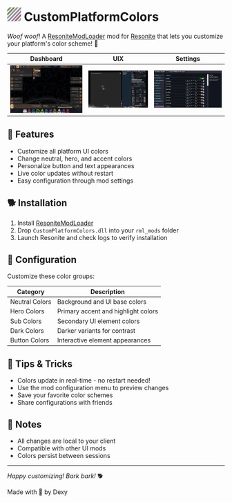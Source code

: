# <img src="CustomPlatformColors/Images/SmallPreview.png" alt="Preview of platform colors" width="32"/> CustomPlatformColors

*Woof woof!* A [ResoniteModLoader](https://github.com/resonite-modding-group/ResoniteModLoader) mod for [Resonite](https://resonite.com/) that lets you customize your platform's color scheme! 🎨

| Dashboard | UIX | Settings |
|:-------------:|:-------------:|:-------------:|
| <img src="CustomPlatformColors/Images/Home.png" alt="Default platform colors" width="300"/> | <img src="CustomPlatformColors/Images/UIX.png" alt="Customized platform colors" width="300"/> | <img src="CustomPlatformColors/Images/Settings.png" alt="Customized platform colors" width="300"/> |

## 🦴 Features

- Customize all platform UI colors
- Change neutral, hero, and accent colors
- Personalize button and text appearances
- Live color updates without restart
- Easy configuration through mod settings

## 🐕 Installation

1. Install [ResoniteModLoader](https://github.com/resonite-modding-group/ResoniteModLoader)
2. Drop `CustomPlatformColors.dll` into your `rml_mods` folder
3. Launch Resonite and check logs to verify installation

## 🎾 Configuration

Customize these color groups:

| Category | Description |
|----------|-------------|
| Neutral Colors | Background and UI base colors |
| Hero Colors | Primary accent and highlight colors |
| Sub Colors | Secondary UI element colors |
| Dark Colors | Darker variants for contrast |
| Button Colors | Interactive element appearances |

## 🐾 Tips & Tricks

- Colors update in real-time - no restart needed!
- Use the mod configuration menu to preview changes
- Save your favorite color schemes
- Share configurations with friends

## 📝 Notes

- All changes are local to your client
- Compatible with other UI mods
- Colors persist between sessions

---

*Happy customizing! Bark bark!* 🐕

Made with 💖 by Dexy
